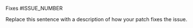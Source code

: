 <!--
    Thanks for opening a pull request (PR). Please read through
    these instructions to help us review and merge your change quicker.

    Replace ISSUE_NUMBER with the number of the issue related to what
    you're fixing followed by a description of your change. For example:

    Fixes #3588

    This patch adds a margin on the logout button to correct the layout.
-->

Fixes #ISSUE_NUMBER

Replace this sentence with a description of how your patch fixes the issue.

<!--
    Read through this checklist to make sure your patch is ready for review.

    - Add a PR title that summarizes your patch
    - Make sure this PR relates to an existing open issue and there are no existing PRs open for the same issue.
    - Add tests to cover the changes added in this PR.
    - Check that the change works locally.
    - Add before and after screenshots (Only for changes that impact the UI).

    Thanks for your contribution!
-->
